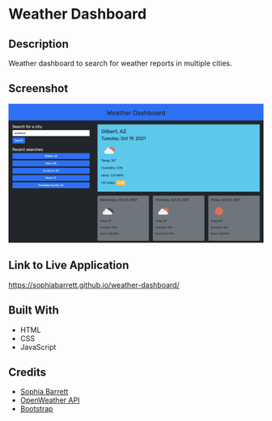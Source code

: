 # Weather Dashboard

## Description
Weather dashboard to search for weather reports in multiple cities.

## Screenshot
![Screenshot of live weather dashboard](./assets/images/screenshot.png)

## Link to Live Application
https://sophiabarrett.github.io/weather-dashboard/

## Built With
* HTML
* CSS
* JavaScript

## Credits
* [Sophia Barrett](https://github.com/sophiabarrett)
* [OpenWeather API](https://openweathermap.org/api)
* [Bootstrap](https://getbootstrap.com/)